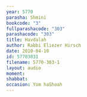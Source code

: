 ```yaml
---
year: 5770
parasha: Shmini
bookcode: "3"
fullparashacode: "303"
parashacode: "303"
title: Havdalah
author: Rabbi Eliezer Hirsch
date: 2010-04-10
id: 57703031
filename: 5770-303-1
layout: audio
moment: 
shabbat: 
occasion: Yom haShoah
---
```

